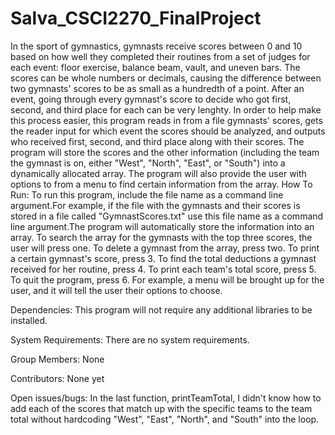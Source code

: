 # Salva_CSCI2270_FinalProject
In the sport of gymnastics, gymnasts receive scores between 0 and 10 based on how well they completed their routines from a set of judges for each event: floor exercise, balance beam, vault, and uneven bars. The scores can be whole numbers or decimals, causing the difference between two gymnasts' scores to be as small as a hundredth of a point. After an event, going through every gymnast's score to decide who got first, second, and third place for each can be very lenghty. In order to help make this process easier, this program reads in from a file gymnasts' scores, gets the reader input for which event the scores should be analyzed, and outputs who received first, second, and third place along with their scores. The program will store the scores and the other information (including the team the gymnast is on, either "West", "North", "East", or "South") into a dynamically allocated array. The program will also provide the user with options to from a menu to find certain information from the array.
How To Run:
To run this program, include the file name as a command line argument.For example, if the file with the gymnasts and their scores is stored in a file called "GymnastScores.txt" use this file name as a command line argument.The program will automatically store the information into an array. To search the array for the gymnasts with the top three scores, the user will press one. To delete a gymnast from the array, press two. To print a certain gymnast's score, press 3. To find the total deductions a gymnast received for her routine, press 4. To print each team's total score, press 5. To quit the program, press 6. For example, a menu will be brought up for the user, and it will tell the user their options to choose. 

Dependencies:
This program will not require any additional libraries to be installed. 

System Requirements:
There are no system requirements. 

Group Members:
None

Contributors:
None yet

Open issues/bugs:
In the last function, printTeamTotal, I didn't know how to add each of the scores that match up with the specific teams to the team total without hardcoding "West", "East", "North", and "South" into the loop.
